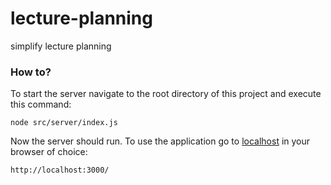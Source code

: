 # lecture-planning

simplify lecture planning

### How to?
To start the server navigate to the root directory of this project and execute this command:
```shell
node src/server/index.js
```

Now the server should run. To use the application go to [localhost](http://localhost:3000/) in your browser of choice:
```url
http://localhost:3000/
```
